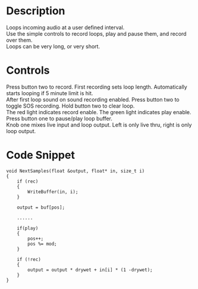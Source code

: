 # Description
Loops incoming audio at a user defined interval.  
Use the simple controls to record loops, play and pause them, and record over them.   
Loops can be very long, or very short.  
  
# Controls
Press button two to record. First recording sets loop length. Automatically starts looping if 5 minute limit is hit.  
After first loop sound on sound recording enabled. Press button two to toggle SOS recording. Hold button two to clear loop.  
The red light indicates record enable. The green light indicates play enable.  
Press button one to pause/play loop buffer.  
Knob one mixes live input and loop output. Left is only live thru, right is only loop output.

# Code Snippet
    void NextSamples(float &output, float* in, size_t i)
    {
        if (rec)
        {
    	    WriteBuffer(in, i);
        }
        
        output = buf[pos];
        
        ......
    
        if(play)
        {
    	    pos++;
    	    pos %= mod;
        }
    
        if (!rec)
        {
    	    output = output * drywet + in[i] * (1 -drywet);
        }
    }
